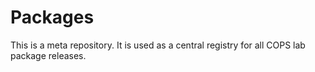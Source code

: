 # Packages

This is a meta repository. It is used as a central registry for all COPS lab package releases.
